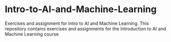 # Intro-to-AI-and-Machine-Learning
Exercises and assignment for Intro to AI and Machine Learning.
This repository contains exercises and assignments for the Introduction to AI and Machine Learning course
